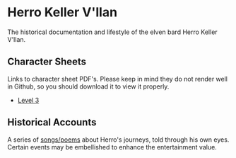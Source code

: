 # Herro Keller V'llan

The historical documentation and lifestyle of the elven bard Herro Keller V'llan.


## Character Sheets

Links to character sheet PDF's. Please keep in mind they do not render well in Github,
so you should download it to view it properly.

- [Level 3](character_sheets/herro_keller_vllan_lvl_3.pdf)


## Historical Accounts

A series of [songs/poems](docs/songs/) about Herro's journeys, told through his
own eyes. Certain events may be embellished to enhance the entertainment value.
